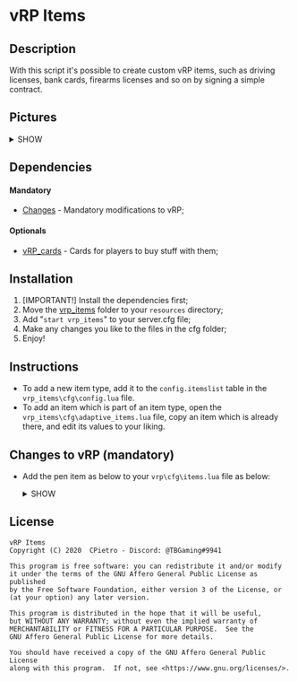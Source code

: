 # vRP Items

## Description
  With this script it's possible to create custom vRP items, such as driving licenses, bank cards, firearms licenses and so on by signing a simple contract.

## Pictures
<details><summary>SHOW</summary>
<p>

![Image1](https://i.postimg.cc/jd8W2RnT/image.png)
</p>
</details>

## Dependencies
 #### Mandatory
 * [Changes](#changes-to-vrp-mandatory) - Mandatory modifications to vRP;
 
 #### Optionals
 * [vRP_cards]() - Cards for players to buy stuff with them;

## Installation
  1. [IMPORTANT!] Install the dependencies first;
  2. Move the [vrp_items](#vrp-items) folder to your ```resources``` directory;
  3. Add "```start vrp_items```" to your server.cfg file;
  4. Make any changes you like to the files in the cfg folder;
  5. Enjoy!

## Instructions
  * To add a new item type, add it to the ```config.itemslist``` table in the ```vrp_items\cfg\config.lua``` file.
  * To add an item which is part of an item type, open the ```vrp_items\cfg\adaptive_items.lua``` file, copy an item which is already there, and edit its values to your liking.
  
## Changes to vRP (mandatory)
  * Add the pen item as below to your ```vrp\cfg\items.lua``` file as below:
    <details><summary>SHOW</summary>
    
    ```lua
    ["penna"] = {"Pen", "Use it to write!", nil, 0.05},
    ```
    </details>

## License
  ```
  vRP Items
  Copyright (C) 2020  CPietro - Discord: @TBGaming#9941

  This program is free software: you can redistribute it and/or modify
  it under the terms of the GNU Affero General Public License as published
  by the Free Software Foundation, either version 3 of the License, or
  (at your option) any later version.

  This program is distributed in the hope that it will be useful,
  but WITHOUT ANY WARRANTY; without even the implied warranty of
  MERCHANTABILITY or FITNESS FOR A PARTICULAR PURPOSE.  See the
  GNU Affero General Public License for more details.

  You should have received a copy of the GNU Affero General Public License
  along with this program.  If not, see <https://www.gnu.org/licenses/>.
  ```